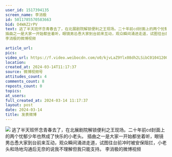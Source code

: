 ```yaml
---
user_id: 1517394135
screen_name: 李消极
id: 5011785570583663
bid: O4WAZ2rPV
text: 逃了半天班怀念青春去了，在北展剧院解锁便利之王现场。二十年前cd封面上的两个忧郁少年也熬成了快乐的小老头。
插曲之一是大家一开始都坐着听，眼镜男怂恿大家到台前来互动，观众瞬间涌进走道，试图往台前冲时被安保阻拦，小老头和场地沟通后无奈的说我不理解但我只能支持。 
李消极的微博视频
 
article_url: 
pics: 
video_url: https://f.video.weibocdn.com/o0/kjvLaZ9Ylx08dh2LSibC01041200dxRs0E010.mp4?label=mp4_720p&template=960x540.25.0&ori=0&ps=1CwnkDw1GXwCQx&Expires=1735251375&ssig=PStrkJQqUC&KID=unistore,video
location: 
created_at: 2024-03-14T11:17:37
source: 微博视频号
attitudes_count: 4
comments_count: 8
reposts_count: 0
topics: 
at_users: 
full_created_at: 2024-03-14 11:17:37
layout: post
date: 2024-03-14
title: 发表微博
---
```


![](https://image.baidu.com/search/down?url=)
逃了半天班怀念青春去了，在北展剧院解锁便利之王现场。二十年前cd封面上的两个忧郁少年也熬成了快乐的小老头。
插曲之一是大家一开始都坐着听，眼镜男怂恿大家到台前来互动，观众瞬间涌进走道，试图往台前冲时被安保阻拦，小老头和场地沟通后无奈的说我不理解但我只能支持。 
李消极的微博视频
 

